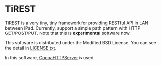 TiREST
===================

TiREST is a very tiny, tiny framework for providing RESTful API in LAN between iPad.
Currently, support a simple path pattern with HTTP GET/POST/PUT.  Note that this is 
**experimental** software now.

This software is distributed under the Modified BSD License.  You can see the detail
in [LICENSE.txt](https:/github.com/kmizu/TiREST/blob/master/LICENSE.txt).

In this software, [CocoaHTTPServer](https://github.com/robbiehanson/CocoaHTTPServer) is used.

